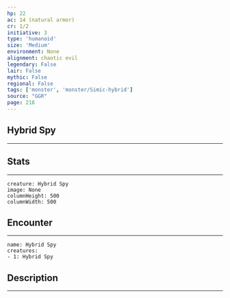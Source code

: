 ```yaml
---
hp: 22
ac: 14 (natural armor)
cr: 1/2
initiative: 3
type: 'humanoid'    
size: 'Medium'
environment: None
alignment: chaotic evil
legendary: False
lair: False
mythic: False
regional: False
tags: ['monster', 'monster/Simic-hybrid']
source: "GGR"
page: 218
---
```


## Hybrid Spy
---



## Stats
---

```statblock
creature: Hybrid Spy
image: None
columnHeight: 500
columnWidth: 500
```

## Encounter
---

```encounter-table
name: Hybrid Spy
creatures:
- 1: Hybrid Spy
```

## Description
---




